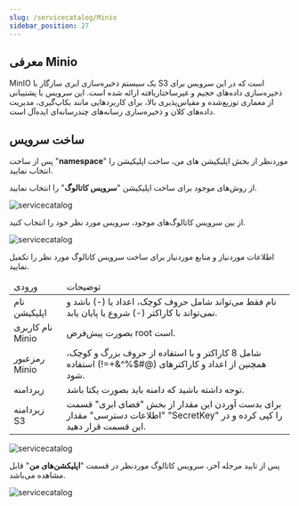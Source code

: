 ```yaml
---
slug: /servicecatalog/Minio
sidebar_position: 27
---
```


## معرفی Minio
MinIO یک سیستم ذخیره‌سازی ابری سازگار با S3 است که در این سرویس برای ذخیره‌سازی داده‌های حجیم و غیرساختاریافته ارائه شده است. این سرویس با پشتیبانی از معماری توزیع‌شده و مقیاس‌پذیری بالا، برای کاربردهایی مانند بکاپ‌گیری، مدیریت داده‌های کلان و ذخیره‌سازی رسانه‌های چندرسانه‌ای ایده‌آل است.

## ساخت سرویس

پس از ساخت "**namespace**" موردنظر از بخش اپلیکیشن های من، ساخت اپلیکیشن را انتخاب نمایید.

از روش‌های موجود برای ساخت اپلیکیشن "**سرویس کاتالوگ**" را انتخاب نمایید.

![servicecatalog](/img/servicecatalog/servicecatalog00.png)

از بین سرویس کاتالوگ‌های موجود، سرویس مورد نظر خود را انتخاب کنید.

![servicecatalog](/img/servicecatalog/servicecatalog0000.png)

اطلاعات موردنیاز و منابع موردنیاز برای ساخت سرویس کاتالوگ مورد نظر را تکمیل نمایید.

<table>
    <thead>
        <tr>
            <td>ورودی</td>
            <td>توضیحات</td>
        </tr>
    </thead>
    <tbody>
        <tr>
            <td>نام اپلیکیشن</td>
            <td>نام فقط می‌تواند شامل حروف کوچک، اعداد یا (-) باشد و نمی‌تواند با کاراکتر (-) شروع یا پایان یابد.</td>
        </tr>
        <tr>
            <td>نام کاربری Minio</td>
            <td>بصورت پیش‌فرض root است.</td>
        </tr>
        <tr>
            <td>رمزعبور Minio</td>
            <td>شامل 8 کاراکتر و با استفاده از حروف بزرگ و کوچک، همچنین از اعداد و کاراکترهای (@#$%^&+=!) استفاده شود.</td>
        </tr>
        <tr>
            <td>زیردامنه</td>
            <td>توجه داشته باشید که دامنه باید بصورت یکتا باشد.</td>
        </tr>
        <tr>
            <td>زیردامنه S3</td>
            <td>برای بدست آوردن این مقدار از بخش "فضای ابری" قسمت "اطلاعات دسترسی" مقدار "SecretKey" را کپی کرده و در این قسمت قرار دهید.</td>
        </tr>
    </tbody>
</table>

![servicecatalog](/img/servicecatalog/minio.png)

پس از تایید مرحله آخر، سرویس کاتالوگ موردنظر در قسمت "**اپلیکشن‌های من**" قابل مشاهده می‌باشد.

![servicecatalog](/img/servicecatalog/minio1.png)
